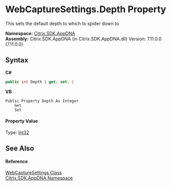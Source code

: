# WebCaptureSettings.Depth Property 
 

This sets the default depth to which to spider down to

**Namespace:**&nbsp;[Citrix.SDK.AppDNA](index.md)<br />**Assembly:**&nbsp;Citrix.SDK.AppDNA (in Citrix.SDK.AppDNA.dll) Version: 7.11.0.0 (7.11.0.0)

## Syntax

**C#**
```csharp
public int Depth { get; set; }
```

**VB**
```vbnet
Public Property Depth As Integer
	Get
	Set
```


#### Property Value
Type: <a href="http://msdn2.microsoft.com/en-us/library/td2s409d" target="_blank">Int32</a>

## See Also


#### Reference
<a href="41bee116-046f-0e5f-a600-66668810dae3">WebCaptureSettings Class</a><br /><a href="fe2d265b-410b-8b11-1eb4-a790e0b062bf">Citrix.SDK.AppDNA Namespace</a><br />